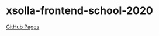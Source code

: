 # xsolla-frontend-school-2020
[GitHub Pages](https://charlotq.github.io/xsolla_project_1/index.html)
